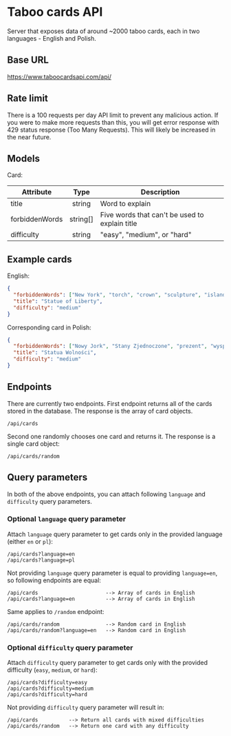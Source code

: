 # Taboo cards API

Server that exposes data of around ~2000 taboo cards, each in two languages - English and Polish.

## Base URL

https://www.taboocardsapi.com/api/

## Rate limit

There is a 100 requests per day API limit to prevent any malicious action. If you were to make more requests than this, you will get error response with 429 status response (Too Many Requests). This will likely be increased in the near future.

## Models

Card:

| Attribute      |   Type   | Description                                    |
| -------------- | :------: | ---------------------------------------------- |
| title          |  string  | Word to explain                                |
| forbiddenWords | string[] | Five words that can't be used to explain title |
| difficulty     |  string  | "easy", "medium", or "hard"                    |

## Example cards

English:

```json
{
  "forbiddenWords": ["New York", "torch", "crown", "sculpture", "island"],
  "title": "Statue of Liberty",
  "difficulty": "medium"
}
```

Corresponding card in Polish:

```json
{
  "forbiddenWords": ["Nowy Jork", "Stany Zjednoczone", "prezent", "wyspa", "pochodnia"],
  "title": "Statua Wolności",
  "difficulty": "medium"
}
```

## Endpoints

There are currently two endpoints. First endpoint returns all of the cards stored in the database. The response is the array of card objects.

```
/api/cards
```

Second one randomly chooses one card and returns it. The response is a single card object:

```
/api/cards/random
```

## Query parameters

In both of the above endpoints, you can attach following `language` and `difficulty` query parameters.

### Optional `language` query parameter

Attach `language` query parameter to get cards only in the provided language (either `en` or `pl`):

```
/api/cards?language=en
/api/cards?language=pl
```

Not providing `language` query parameter is equal to providing `language=en`, so following endpoints are equal:

```
/api/cards                      --> Array of cards in English
/api/cards?language=en          --> Array of cards in English
```

Same applies to `/random` endpoint:

```
/api/cards/random               --> Random card in English
/api/cards/random?language=en   --> Random card in English
```

### Optional `difficulty` query parameter

Attach `difficulty` query parameter to get cards only with the provided difficulty (`easy`, `medium`, or `hard`):

```
/api/cards?difficulty=easy
/api/cards?difficulty=medium
/api/cards?difficulty=hard
```

Not providing `difficulty` query parameter will result in:

```
/api/cards          --> Return all cards with mixed difficulties
/api/cards/random   --> Return one card with any difficulty
```

